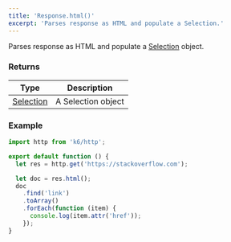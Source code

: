 ```yaml
---
title: 'Response.html()'
excerpt: 'Parses response as HTML and populate a Selection.'
---
```


Parses response as HTML and populate a [Selection](/v0.32/javascript-api/k6-html/selection) object.

### Returns

| Type                                                 | Description        |
| ---------------------------------------------------- | ------------------ |
| [Selection](/v0.32/javascript-api/k6-html/selection) | A Selection object |

### Example

<CodeGroup labels={[]}>

```javascript
import http from 'k6/http';

export default function () {
  let res = http.get('https://stackoverflow.com');

  let doc = res.html();
  doc
    .find('link')
    .toArray()
    .forEach(function (item) {
      console.log(item.attr('href'));
    });
}
```

</CodeGroup>
